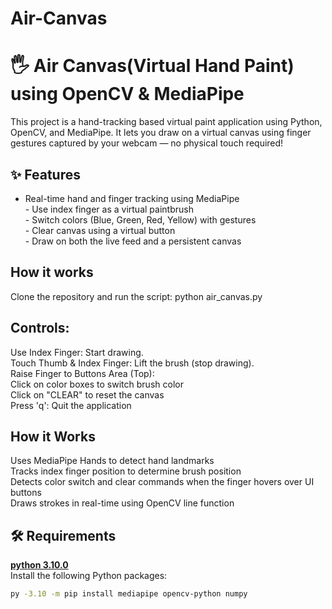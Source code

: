 # Air-Canvas
# 🖐️ Air Canvas(Virtual Hand Paint) using OpenCV & MediaPipe
This project is a hand-tracking based virtual paint application using Python, OpenCV, and MediaPipe. It lets you draw on a virtual canvas using finger gestures captured by your webcam — no physical touch required!

## ✨ Features
- Real-time hand and finger tracking using MediaPipe
<br>- Use index finger as a virtual paintbrush
<br>- Switch colors (Blue, Green, Red, Yellow) with gestures
<br>- Clear canvas using a virtual button
<br>- Draw on both the live feed and a persistent canvas

## How it works
Clone the repository and run the script:
python air_canvas.py

## Controls:
Use Index Finger: Start drawing.
<br>Touch Thumb & Index Finger: Lift the brush (stop drawing).
<br>Raise Finger to Buttons Area (Top):
    <br>Click on color boxes to switch brush color
    <br>Click on "CLEAR" to reset the canvas
<br>Press 'q': Quit the application

## How it Works
Uses MediaPipe Hands to detect hand landmarks
<br>Tracks index finger position to determine brush position
<br>Detects color switch and clear commands when the finger hovers over UI buttons
<br>Draws strokes in real-time using OpenCV line function

## 🛠️ Requirements 
<b><u>python 3.10.0</u></b>
<br>
Install the following Python packages:

```bash
py -3.10 -m pip install mediapipe opencv-python numpy




